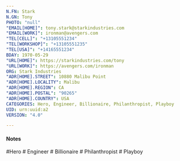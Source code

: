 ```yaml
---
N.FN: Stark
N.GN: Tony
PHOTO: "null"
"EMAIL[HOME]": tony.stark@starkindustries.com
"EMAIL[WORK]": ironman@avengers.com
"TEL[CELL]": "+13105551234"
"TEL[WORKSHOP]": "+13105551235"
"TEL[USA]": "+14165551234"
BDAY: 1970-05-29
"URL[HOME]": https://starkindustries.com/tony
"URL[WORK]": https://avengers.com/ironman
ORG: Stark Industries
"ADR[HOME].STREET": 10880 Malibu Point
"ADR[HOME].LOCALITY": Malibu
"ADR[HOME].REGION": CA
"ADR[HOME].POSTAL": "90265"
"ADR[HOME].COUNTRY": USA
CATEGORIES: Hero, Engineer, Billionaire, Philanthropist, Playboy
UID: urn:uuid:a2
VERSION: "4.0"

---
```

#### Notes



 #Hero # Engineer # Billionaire # Philanthropist # Playboy
